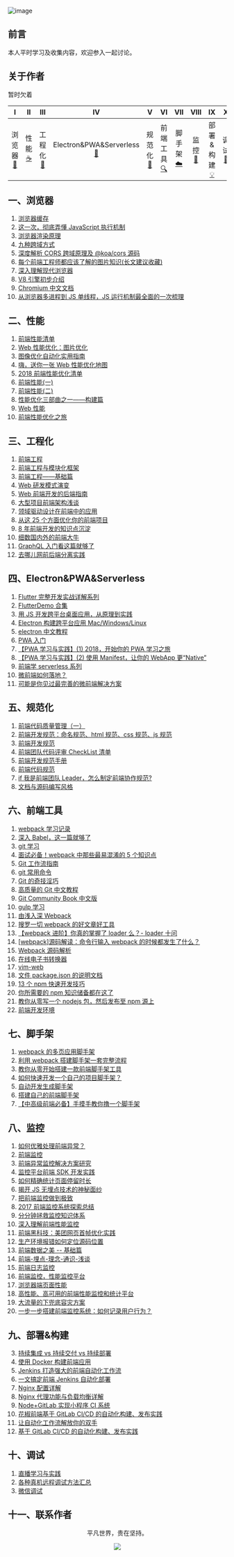 ![image](./img/timg.jpg)
<br>

## 前言

本人平时学习及收集内容，欢迎参入一起讨论。

## 关于作者

暂时欠着

|              I              |           II            |             III             |                              IV                               |              V              |               VI                |            VII             |          VIII          |                IX                 |           X            |
| :-------------------------: | :---------------------: | :-------------------------: | :-----------------------------------------------------------: | :-------------------------: | :-----------------------------: | :------------------------: | :--------------------: | :-------------------------------: | :--------------------: |
| 浏览器<br />[📝](#一浏览器) | 性能<br/>[☕️](#二性能) | 工程化<br />[🐍](#三工程化) | Electron&PWA&Serverless<br />[🔗](#四Electron&PWA&Serverless) | 规范化<br />[📖](#五规范化) | 前端工具<br/> [🔍](#六前端工具) | 脚手架<br/>[☁️](#七脚手架) | 监控<br/>[📃](#八监控) | 部署&构建<br />[💡](#九部署&构建) | 调试<br/>[🔨](#十调试) |

## 一、浏览器

1. [浏览器缓存](https://github.com/ftTony/blog/issues/5)
1. [这一次，彻底弄懂 JavaScript 执行机制](https://juejin.im/post/59e85eebf265da430d571f89)
1. [浏览器渲染原理](https://github.com/ftTony/blog/issues/20)
1. [九种跨域方式](https://github.com/ftTony/blog/issues/21)
1. [深度解析 CORS 跨域原理及 @koa/cors 源码](https://mp.weixin.qq.com/s/S9NYjMAXq31zbieYBRG-rg)
1. [每个前端工程师都应该了解的图片知识(长文建议收藏)](https://mp.weixin.qq.com/s/O1n7_t4izdmpvn2mFrB-kg)
1. [深入理解现代浏览器](https://mp.weixin.qq.com/s/LkKNjrkx1V32lCjv92Cuuw)
1. [V8 引擎初步介绍](https://github.com/yanlele/node-index/tree/master/18%E5%B9%B4/12%E6%9C%88/03%E3%80%81V8%E5%BC%95%E6%93%8E%E5%88%9D%E6%AD%A5%E4%BB%8B%E7%BB%8D#%E6%B8%B2%E6%9F%93%E5%BC%95%E6%93%8E%E4%B8%8E%E7%BD%91%E9%A1%B5%E6%B8%B2%E6%9F%93)
1. [Chromium 中文文档](https://github.com/ahangchen/Chromium_doc_zh)
1. [从浏览器多进程到 JS 单线程，JS 运行机制最全面的一次梳理](https://segmentfault.com/a/1190000012925872)

## 二、性能

1. [前端性能清单](https://github.com/JohnsenZhou/Front-End-Performance-Checklist)
2. [Web 性能优化：图片优化](http://www.cnblogs.com/wizcabbit/p/web-image-optimization.html)
3. [图像优化自动化实用指南](https://mp.weixin.qq.com/s/3aosOSPut-zkqJDhBfVQ1Q)
4. [嗨，送你一张 Web 性能优化地图](https://mp.weixin.qq.com/s?__biz=MzUxMTcwOTM4Mg==&mid=2247483962&idx=1&sn=f9337ad983c6303811eb43d07d9f23d5&chksm=f96edb93ce195285943211e645cc683989826abdaaa8ab0b073a20761369ed04843c835c50b7#rd)
5. [2018 前端性能优化清单](https://juejin.im/post/5a966bd16fb9a0635172a50a)
6. [前端性能(一)](https://github.com/ftTony/blog/issues/28)
7. [前端性能(二)](https://github.com/ftTony/blog/issues/29)
8. [性能优化三部曲之一——构建篇](https://github.com/lcxfs1991/blog/issues/4)
9. [Web 性能](https://github.com/laoqiren/web-performance)
10. [前端性能优化之旅](https://github.com/alienzhou/fe-performance-journey)

## 三、工程化

1. [前端工程](https://www.zhihu.com/question/24558375)
1. [前端工程与模块化框架](https://github.com/fouber/blog/issues/4)
1. [前端工程——基础篇](https://github.com/fouber/blog/issues/10)
1. [Web 研发模式演变](https://github.com/lifesinger/blog/issues/184)
1. [Web 前端开发的后端指南](https://mp.weixin.qq.com/s/tbJ-X3_zKi4vR_1ST5maTQ)
1. [大型项目前端架构浅谈](https://juejin.im/post/5cea1f705188250640005472)
1. [领域驱动设计在前端中的应用](https://github.com/Vincedream/ddd-fe-demo)
1. [从这 25 个方面优化你的前端项目](https://mp.weixin.qq.com/s/awkX87vt9Gp23YfRE01C4A)
1. [8 年前端开发的知识点沉淀](https://juejin.im/post/5d0878aaf265da1b83338f74)
1. [细数国内外的前端大牛](https://juejin.im/post/5a9224c6f265da4e710f7786)
2. [GraphQL 入门看这篇就够了](https://mp.weixin.qq.com/s/cpPN5o_mbti9H8e-kZAY5Q)
3. [去哪儿网前后端分离实践](https://mp.weixin.qq.com/s/hRYn9D8_-RDvcfV5hdCsbw)

## 四、Electron&PWA&Serverless

1. [Flutter 完整开发实战详解系列](https://github.com/CarGuo/GSYFlutterBook)
2. [FlutterDemo 合集](https://github.com/OpenFlutter/Flutter-Notebook)
3. [用 JS 开发跨平台桌面应用，从原理到实践](https://mp.weixin.qq.com/s/owtLBHgpzXqbJs3P1mjmLA)
4. [Electron 构建跨平台应用 Mac/Windows/Linux](https://juejin.im/post/5c46ab47e51d45522b4f55b1)
5. [electron 中文教程](https://wizardforcel.gitbooks.io/electron-doc/)
6. [PWA 入门](https://zhuanlan.zhihu.com/p/32601560)
7. [【PWA 学习与实践】(1) 2018，开始你的 PWA 学习之旅](https://github.com/alienzhou/blog/issues/2)
8. [【PWA 学习与实践】(2) 使用 Manifest，让你的 WebApp 更“Native”](https://github.com/alienzhou/blog/issues/3)
9. [前端学 serverless 系列](https://juejin.im/post/5d1c9380f265da1bc94f098e)
10. [微前端如何落地？](https://juejin.im/post/5d1d8d426fb9a07efe2dda40)
11. [可能是你见过最完善的微前端解决方案](https://mp.weixin.qq.com/s/qMd6k9xSSNjskN3wB5PGgA)

## 五、规范化

1. [前端代码质量管理（一）](https://juejin.im/post/5cb5c3445188256c83279255)
1. [前端开发规范：命名规范、html 规范、css 规范、js 规范](https://juejin.im/post/592d4a5b0ce463006b43b6da)
1. [前端开发规范](https://github.com/senntyou/blogs/blob/master/architecture/3.md)
1. [前端团队代码评审 CheckList 清单](https://juejin.im/post/5d1c6550518825330a3bfa01)
1. [前端开发规范手册](https://github.com/Aaaaaashu/Guide)
1. [前端代码规范](https://github.com/airbnb/javascript)
1. [if 我是前端团队 Leader，怎么制定前端协作规范?](https://juejin.im/post/5d3a7134f265da1b5d57f1ed)
1. [文档与源码编写风格](https://github.com/fex-team/styleguide)

## 六、前端工具

1. [webpack 学习记录](https://github.com/ftTony/blog/issues/2)
1. [深入 Babel，这一篇就够了](https://juejin.im/post/5c21b584e51d4548ac6f6c99)
1. [git 学习](https://github.com/geeeeeeeeek/git-recipes)
1. [面试必备！webpack 中那些最易混淆的 5 个知识点](https://juejin.im/post/5cede821f265da1bbd4b5630)
1. [Git 工作流指南](https://github.com/oldratlee/translations/tree/master/git-workflows-and-tutorials)
1. [git 常用命令](https://github.com/ftTony/blog/issues/27)
1. [Git 的奇技淫巧](https://github.com/521xueweihan/git-tips)
1. [高质量的 Git 中文教程](https://github.com/geeeeeeeeek/git-recipes)
1. [Git Community Book 中文版](http://gitbook.liuhui998.com/index.html)
1. [gulp 学习](https://www.gulpjs.com.cn/)
1. [由浅入深 Webpack](https://github.com/yanlele/node-index/blob/master/book/11、深入webpack工程化/01、由浅入深Webpack/README.md)
1. [搜罗一切 webpack 的好文章好工具](https://github.com/webpack-china/awesome-webpack-cn)
1. [【webpack 进阶】你真的掌握了 loader 么？- loader 十问](https://github.com/alienzhou/blog/issues/21)
1. [[webpack]源码解读：命令行输入 webpack 的时候都发生了什么？](https://github.com/DDFE/DDFE-blog/issues/12)
1. [Webpack 源码解析](https://github.com/lihongxun945/diving-into-webpack)
1. [在线电子书转换器](http://cn.epubee.com/)
1. [vim-web](https://github.com/jaywcjlove/vim-web)
1. [文件 package.json 的说明文档](https://github.com/jaywcjlove/package.json)
1. [13 个 npm 快速开发技巧](https://juejin.im/post/5d1d40ea6fb9a07eb94fa7df)
1. [你所需要的 npm 知识储备都在这了](https://juejin.im/post/5d08d3d3f265da1b7e103a4d)
1. [教你从零写一个 nodejs 包，然后发布至 npm 源上](https://mp.weixin.qq.com/s/Z2zbd9RjOpHYfR_eGnrHJg)
1. [前端开发环境](http://fe.surge.sh/guide/)

## 七、脚手架

1. [webpack 的多页应用脚手架](https://github.com/Array-Huang/webpack-seed)
1. [利用 webpack 搭建脚手架一套完整流程](https://mp.weixin.qq.com/s/23f64lu-qAEAK76lFYyzow)
1. [教你从零开始搭建一款前端脚手架工具](https://juejin.im/post/5c237d1a5188256b9e0f21e1)
1. [如何快速开发一个自己的项目脚手架？](https://github.com/alienzhou/blog/issues/29)
1. [自动开发生成脚手架](https://github.com/yanlele/le-cli)
1. [搭建自己的前端脚手架](https://github.com/senntyou/blogs/blob/master/advanced/13.md)
1. [【中高级前端必备】手摸手教你撸一个脚手架](https://mp.weixin.qq.com/s/noKG8ylD2EbsB1dENh2xug)

## 八、监控

1. [如何优雅处理前端异常？](https://zhuanlan.zhihu.com/p/51800345)
2. [前端监控](https://juejin.im/post/5b5dcfb46fb9a04f8f37afbb)
3. [前端异常监控解决方案研究](https://cdc.tencent.com/2018/09/13/frontend-exception-monitor-research/)
4. [监控平台前端 SDK 开发实践](https://tech.meituan.com/2017/09/07/hunt-sdk-practice.html)
5. [如何精确统计页面停留时长](https://techblog.toutiao.com/2018/06/05/ru-he-jing-que-tong-ji-ye-mian-ting-liu-shi-chang/)
6. [揭开 JS 无埋点技术的神秘面纱](http://unclechen.github.io/2018/06/24/%E6%8F%AD%E5%BC%80JS%E6%97%A0%E5%9F%8B%E7%82%B9%E6%8A%80%E6%9C%AF%E7%9A%84%E7%A5%9E%E7%A7%98%E9%9D%A2%E7%BA%B1/)
7. [把前端监控做到极致](https://zhuanlan.zhihu.com/p/32262716)
8. [2017 前端监控系统探索总结](https://juejin.im/post/5a3e121451882533f01ec66d)
9. [分分钟拯救监控知识体系](https://mp.weixin.qq.com/s/6sxfAG1Ngr6s8Zz4zE-ncQ)
10. [深入理解前端性能监控](https://juejin.im/post/5caaacc0e51d452b45296487)
11. [前端黑科技：美团网页首帧优化实践](https://juejin.im/post/5bee7dd4e51d451f5b54cbb4)
12. [生产环境报错如何定位源码位置](https://mp.weixin.qq.com/s/ICfqj2SgTD_QEC0KH8G9vg)
13. [前端数据之美 -- 基础篇](http://fex.baidu.com/blog/2014/05/front_end-data/)
14. [前端-埋点-理念-通识-浅谈](https://juejin.im/post/5d182a3bf265da1b667bf0be)
15. [前端日志监控](https://github.com/a597873885/webfunny_monitor)
16. [前端监控，性能监控平台](https://github.com/kisslove/web-monitoring)
17. [浏览器端页面性能](https://github.com/wangweianger/web-report-sdk)
18. [高性能、高可用的前端性能监控和统计平台](https://github.com/wangweianger/zanePerfor)
19. [大流量的下兜底容灾方案](https://www.barretlee.com/blog/2015/09/16/backup-solution-at-big-traffic/)
20. [一步一步搭建前端监控系统：如何记录用户行为？](https://juejin.im/post/5d44ec1cf265da039a2869c0)

## 九、部署&构建

3. [持续集成 vs 持续交付 vs 持续部署](https://mp.weixin.qq.com/s/Y09_FYS2IWae24geE7tK-Q)
4. [使用 Docker 构建前端应用](https://zhuanlan.zhihu.com/p/39241059)
5. [Jenkins 打造强大的前端自动化工作流](https://juejin.im/post/5ad1980e6fb9a028c42ea1be)
6. [一文搞定前端 Jenkins 自动化部署](https://mp.weixin.qq.com/s/DLXnbY3AcZHMgrPw0T28mQ)
7. [Nginx 配置详解](https://www.cnblogs.com/knowledgesea/p/5175711.html)
8. [Nginx 代理功能与负载均衡详解](https://www.cnblogs.com/knowledgesea/p/5199046.html)
9. [Node+GitLab 实现小程序 CI 系统](https://mp.weixin.qq.com/s/5NsY5cj0n1AuU0-zT1VrEQ)
10. [花椒前端基于 GitLab CI/CD 的自动化构建、发布实践](https://mp.weixin.qq.com/s/0VtDFv5bxJp2OyJGufBV0w)
11. [让自动化工作流解放你的双手](https://mp.weixin.qq.com/s/MJX5pVwugKsRO__fjhPVmg)
12. [基于 GitLab CI/CD 的自动化构建、发布实践](https://mp.weixin.qq.com/s/z2f1i2FgrVGofQR6nKTd1A)

## 十、调试

1. [直播学习与实践](https://github.com/ftTony/blog/issues/4)
1. [各种真机远程调试方法汇总](https://github.com/jieyou/remote_inspect_web_on_real_device)
1. [微信调试](https://github.com/wuchangming/spy-debugger)

## 十一、联系作者

<div align="center">
    <p>
        平凡世界，贵在坚持。
    </p>
    <img src="./img/contact.png" />
</div>
